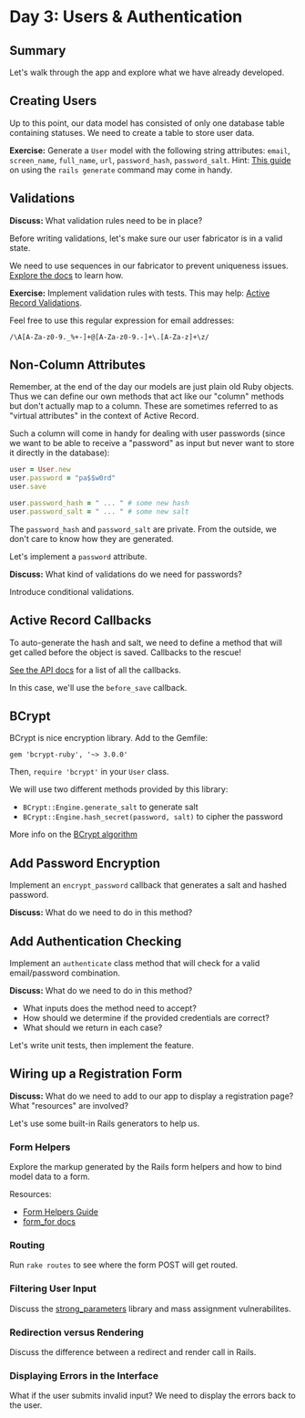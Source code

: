 # Day 3: Users & Authentication

## Summary

Let's walk through the app and explore what we have already developed.

## Creating Users

Up to this point, our data model has consisted of only one database table containing statuses. We need to create a table to store user data.

**Exercise:** Generate a `User` model with the following string attributes: `email`, `screen_name`, `full_name`, `url`, `password_hash`, `password_salt`. Hint: [This guide](http://guides.rubyonrails.org/command_line.html#rails-generate) on using the `rails generate` command may come in handy.

## Validations

**Discuss:** What validation rules need to be in place?

Before writing validations, let's make sure our user fabricator is in a valid state.

We need to use sequences in our fabricator to prevent uniqueness issues. [Explore the docs](http://www.fabricationgem.org/#!sequences) to learn how.

**Exercise:** Implement validation rules with tests. This may help: [Active Record Validations](http://guides.rubyonrails.org/active_record_validations.html).

Feel free to use this regular expression for email addresses:

    /\A[A-Za-z0-9._%+-]+@[A-Za-z0-9.-]+\.[A-Za-z]+\z/

## Non-Column Attributes

Remember, at the end of the day our models are just plain old Ruby objects. Thus we can define our own methods that act like our "column" methods but don't actually map to a column. These are sometimes referred to as "virtual attributes" in the context of Active Record.

Such a column will come in handy for dealing with user passwords (since we want to be able to receive a "password" as input but never want to store it directly in the database):

```ruby
user = User.new
user.password = "pa$$w0rd"
user.save

user.password_hash = " ... " # some new hash
user.password_salt = " ... " # some new salt
```

The `password_hash` and `password_salt` are private. From the outside, we don't care to know how they are generated.

Let's implement a `password` attribute.

**Discuss:** What kind of validations do we need for passwords?

Introduce conditional validations.

## Active Record Callbacks

To auto-generate the hash and salt, we need to define a method that will get called before the object is saved.
Callbacks to the rescue!

[See the API docs](http://api.rubyonrails.org/classes/ActiveRecord/Callbacks.html) for a list of all the callbacks.

In this case, we'll use the `before_save` callback.

## BCrypt

BCrypt is nice encryption library. Add to the Gemfile:

    gem 'bcrypt-ruby', '~> 3.0.0'

Then, `require 'bcrypt'` in your `User` class.

We will use two different methods provided by this library:

- `BCrypt::Engine.generate_salt` to generate salt
- `BCrypt::Engine.hash_secret(password, salt)` to cipher the password

More info on the [BCrypt algorithm](http://en.wikipedia.org/wiki/Bcrypt)

## Add Password Encryption

Implement an `encrypt_password` callback that generates a salt and hashed password.

**Discuss:** What do we need to do in this method?

## Add Authentication Checking

Implement an `authenticate` class method that will check for a valid email/password combination.

**Discuss:** What do we need to do in this method?

- What inputs does the method need to accept?
- How should we determine if the provided credentials are correct?
- What should we return in each case?

Let's write unit tests, then implement the feature.

## Wiring up a Registration Form

**Discuss:** What do we need to add to our app to display a registration page? What "resources" are involved?

Let's use some built-in Rails generators to help us.

### Form Helpers

Explore the markup generated by the Rails form helpers and how to bind model data to a form.

Resources:

- [Form Helpers Guide](http://guides.rubyonrails.org/form_helpers.html)
- [form_for docs](http://api.rubyonrails.org/classes/ActionView/Helpers/FormHelper.html#method-i-form_for)

### Routing

Run `rake routes` to see where the form POST will get routed.

### Filtering User Input

Discuss the [strong_parameters](https://github.com/rails/strong_parameters) library and mass assignment vulnerabilites.

### Redirection versus Rendering

Discuss the difference between a redirect and render call in Rails. 

### Displaying Errors in the Interface

What if the user submits invalid input? We need to display the errors back to the user.

